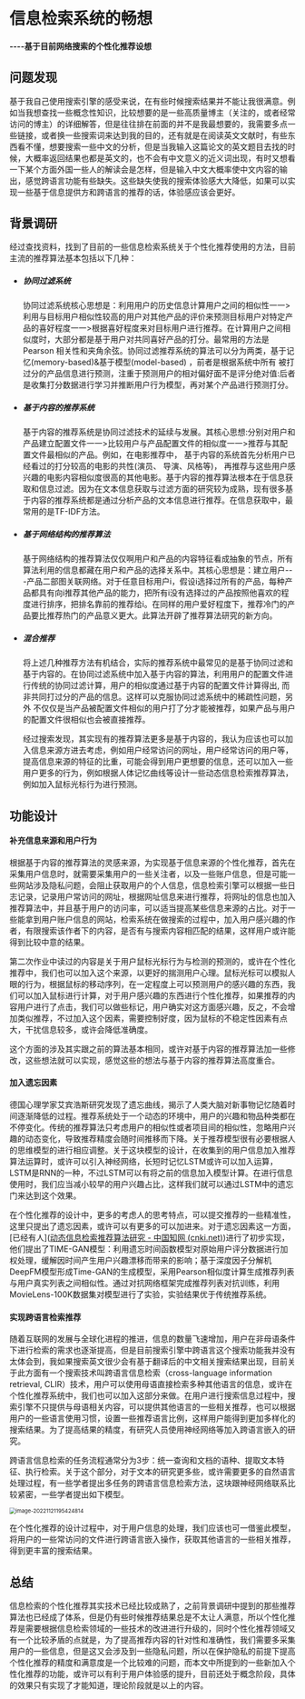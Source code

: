 # 信息检索系统的畅想

#### 																												----基于目前网络搜索的个性化推荐设想

## 问题发现

  基于我自己使用搜索引擎的感受来说，在有些时候搜索结果并不能让我很满意。例如当我想查找一些概念性知识，比较想要的是一些高质量博主（关注的，或者经常访问的博主）的详细解答，但是往往排在前面的并不是我最想要的，我需要多点一些链接，或者换一些搜索词来达到我的目的，还有就是在阅读英文文献时，有些东西看不懂，想要搜索一些中文的分析，但是当我输入这篇论文的英文题目去找的时候，大概率返回结果也都是英文的，也不会有中文意义的近义词出现，有时又想看一下某个方面外国一些人的解读会是怎样，但是输入中文大概率使中文内容的输出，感觉跨语言功能有些缺失。这些缺失使我的搜索体验感大大降低，如果可以实现一些基于信息提供方和跨语言的推荐的话，体验感应该会更好。

## 背景调研

经过查找资料，找到了目前的一些信息检索系统关于个性化推荐使用的方法，目前主流的推荐算法基本包括以下几种：

- ##### 协同过滤系统

  协同过滤系统核心思想是：利用用户的历史信息计算用户之间的相似性一一>利用与目标用户相似性较高的用户对其他产品的评价来预测目标用户对特定产品的喜好程度一一>根据喜好程度来对目标用户进行推荐。在计算用户之间相似度时，大部分都是基于用户对共同喜好产品的打分。最常用的方法是Pearson 相关性和夹角余弦。协同过滤推荐系统的算法可以分为两类，基于记忆(memory-based)&基于模型(model-based) ，前者是根据系统中所有 被打过分的产品信息进行预测，注重于预测用户的相对偏好面不是评分绝对值:后者是收集打分数据进行学习并推断用户行为模型，再对某个产品进行预测打分。

- ##### 基于内容的推荐系统

  基于内容的推荐系统是协同过滤技术的延续与发展。其核心思想:分别对用户和产品建立配置文件一一>比较用户与产品配置文件的相似度一一>推荐与其配置文件最相似的产品。例如，在电影推荐中， 基于内容的系统首先分析用户已经看过的打分较高的电影的共性(演员、 导演、风格等)， 再推荐与这些用户感兴趣的电影内容相似度很高的其他电影。基于内容的推荐算法根本在于信息获取和信息过滤。因为在文本信息获取与过滤方面的研究较为成熟，现有很多基于内容的推荐系统都是通过分析产品的文本信息进行推荐。在信息获取中，最常用的是TF-IDF方法。

- ##### 基于网络结构的推荐算法

  基于网络结构的推荐算法仅仅啊用户和产品的内容特征看成抽象的节点，所有算法利用的信息都藏在用户和产品的选择关系中。其核心思想是：建立用户---产品二部图关联网络。对于任意目标用户i，假设i选择过所有的产品，每种产品都具有向i推荐其他产品的能力，把所有i没有选择过的产品按照他喜欢的程度进行排序，把排名靠前的推荐给i。在同样的用户爱好程度下，推荐冷门的产品要比推荐热门的产品意义更大。此算法开辟了推荐算法研究的新方向。

- ##### 混合推荐

  将上述几种推荐方法有机结合，实际的推荐系统中最常见的是基于协同过滤和基于内容的。在协同过滤系统中加入基于内容的算法，利用用户的配置文件进行传统的协同过滤计算，用户的相似度通过基于内容的配置文件计算得出, 而非共同打过分的产品的信息。这样可以克服协同过滤系统中的稀疏性问题，另外 不仅仅是当产品被配置文件相似的用户打了分才能被推荐，如果产品与用户的配置文件很相似也会被直接推荐。

  经过搜索发现，其实现有的推荐算法更多是基于内容的，我认为应该也可以加入信息来源方进去考虑，例如用户经常访问的网址，用户经常访问的用户等，提高信息来源的特征的比重，可能会得到用户更想要的信息，还可以加入一些用户更多的行为，例如根据人体记忆曲线等设计一些动态信息检索推荐算法，例如加入鼠标光标行为进行预测。

## 功能设计

#### 补充信息来源和用户行为

  根据基于内容的推荐算法的灵感来源，为实现基于信息来源的个性化推荐，首先在采集用户信息时，就需要采集用户的一些关注者，以及一些账户信息，但是可能一些网站涉及隐私问题，会阻止获取用户的个人信息，信息检索引擎可以根据一些日志记录，记录用户常访问的网址，根据网址信息来进行推荐，将网址的信息也加入推荐算法中，并且基于用户的访问率，可以适当提高某些信息来源的占比。对于一些能拿到用户账户信息的网站，检索系统在做搜索的过程中，加入用户感兴趣的作者，有限搜索该作者下的内容，是否有与搜索内容相匹配的结果，这样用户或许能得到比较中意的结果。

  第二次作业中读过的内容是关于用户鼠标光标行为与检测的预测的，或许在个性化推荐中，我们也可以加入这个来源，以更好的揣测用户心理。鼠标光标可以模拟人眼的行为，根据鼠标的移动序列，在一定程度上可以预测用户的感兴趣的东西，我们可以加入鼠标进行计算，对于用户感兴趣的东西进行个性化推荐，如果推荐的内容用户进行了点击，我们可以做些标记，用户确实对这方面感兴趣，反之，不会增加类似推荐，不过加入这个因素，需要控制好度，因为鼠标的不稳定性因素有点大，干扰信息较多，或许会降低准确度。

  这个方面的涉及其实跟之前的算法基本相同，或许对基于内容的推荐算法加一些修改，这些想法就可以实现，感觉这些的想法与基于内容的推荐算法高度重合。

#### 加入遗忘因素

  德国心理学家艾宾浩斯研究发现了遗忘曲线，揭示了人类大脑对新事物记忆随着时间逐渐降低的过程。推荐系统处于一个动态的环境中，用户的兴趣和物品种类都在不停变化。传统的推荐算法只考虑用户的相似性或者项目间的相似性，忽略用户兴趣的动态变化，导致推荐精度会随时间推移而下降。关于推荐模型很有必要根据人的思维模型的进行相应调整。关于这块模型的设计，在收集到的用户信息加入推荐算法运算时，或许可以引入神经网络，长短时记忆LSTM或许可以加入运算，LSTM是RNN的一种，不过LSTM可以有将之前的信息加入模型计算。在进行信息使用时，我们应当减小较早的用户兴趣占比，这样我们就可以通过LSTM中的遗忘门来达到这个效果。

  在个性化推荐的设计中，更多的考虑人的思考特点，可以提交推荐的一些精准性，这里只提出了遗忘因素，或许可以有更多的可以加进来。对于遗忘因素这一方面，[已经有人]([动态信息检索推荐算法研究 - 中国知网 (cnki.net)](https://kns.cnki.net/kcms/detail/detail.aspx?dbcode=CJFD&dbname=CJFDLAST2021&filename=XXXT202108018&uniplatform=NZKPT&v=2Xmbfx6jgNrHFoWpNOo-jt-pteBT3ZHwf9cbe6bGJKasBXBjhku1-TUMW-kL8n6f))进行了初步实现，他们提出了TIME-GAN模型：利用遗忘时间函数模型对原始用户评分数据进行加权处理，缓解因时间产生用户兴趣漂移而带来的影响；基于深度因子分解机DeepFM模型形成Time-GAN的生成模型，采用Pearson相似度计算生成推荐列表与用户真实列表之间相似性。通过对抗网络框架完成推荐列表对抗训练，利用MovieLens-100K数据集对模型进行了实验，实验结果优于传统推荐系统。

#### 实现跨语言检索推荐

  随着互联网的发展与全球化进程的推进，信息的数量飞速增加，用户在非母语条件下进行检索的需求也逐渐提高，但是目前搜索引擎中跨语言这个搜索功能我并没有太体会到，我如果搜索英文很少会有基于翻译后的中文相关搜索结果出现，目前关于此方面有一个搜索技术叫跨语言信息检索（cross-language information retrieval, CLIR）技术，用户可以使用母语直接检索多种其他语言的信息，或许在个性化推荐系统中，我们也可以加入这部分来做。在用户进行搜索信息过程中，搜索引擎不只提供与母语相关内容，可以提供其他语言的一些相关推荐，也可以根据用户的一些语言使用习惯，设置一些推荐语言比例，这样用户能得到更加多样化的搜索结果。为了提高结果的精度，有研究人员使用神经网络等加入跨语言嵌入的研究。

  跨语言信息检索的任务流程通常分为3步：统一查询和文档的语种、提取文本特征、执行检索。关于这个部分，对于文本的研究更多些，或许需要更多的自然语言处理过程，有一些学者提出多任务的跨语言信息检索方法，这块跟神经网络联系比较紧密，一些学者提出如下模型。

<img src="C:\Users\26937\AppData\Roaming\Typora\typora-user-images\image-20221121195424814.png" alt="image-20221121195424814" style="zoom: 67%;" />

  在个性化推荐的设计过程中，对于用户信息的处理，我们应该也可一借鉴此模型，将用户的一些常访问的文件进行跨语言嵌入操作，获取其他语言的一些相关推荐，得到更丰富的搜索结果。

## 总结

  信息检索的个性化推荐其实技术已经比较成熟了，之前背景调研中提到的那些推荐算法也已经成了体系，但是仍有些时候推荐结果总是不太让人满意，所以个性化推荐是需要根据信息检索领域的一些技术的改进进行升级的，同时个性化推荐领域又有一个比较矛盾的点就是，为了提高推荐内容的针对性和准确性，我们需要多采集用户的一些信息，但是这又会涉及到一些隐私问题，所以在保护隐私的前提下提高个性化推荐的精度和满意度是一个比较难的问题，而本文中所提到的一些新加入个性化推荐的功能，或许可以有利于用户体验感的提升，目前还处于概念阶段，具体的效果只有实现了才能知道，理论阶段就是以上的内容。